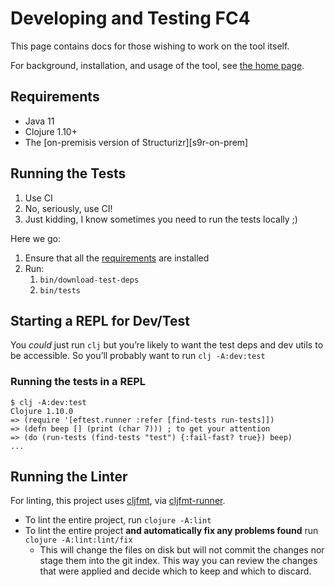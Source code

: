 # Developing and Testing FC4

This page contains docs for those wishing to work on the tool itself.

For background, installation, and usage of the tool, see [the home page](../).


## Requirements

* Java 11
* Clojure 1.10+
* The [on-premisis version of Structurizr][s9r-on-prem]


## Running the Tests

1. Use CI
1. No, seriously, use CI!
1. Just kidding, I know sometimes you need to run the tests locally ;)

Here we go:

1. Ensure that all the [requirements](#requirements) are installed
1. Run:
   1. `bin/download-test-deps`
   1. `bin/tests`


## Starting a REPL for Dev/Test

You _could_ just run `clj` but you’re likely to want the test deps and dev utils to be accessible.
So you’ll probably want to run `clj -A:dev:test`

### Running the tests in a REPL

```shell
$ clj -A:dev:test
Clojure 1.10.0
=> (require '[eftest.runner :refer [find-tests run-tests]])
=> (defn beep [] (print (char 7))) ; to get your attention
=> (do (run-tests (find-tests "test") {:fail-fast? true}) beep)
...
```

## Running the Linter

For linting, this project uses [cljfmt](https://github.com/weavejester/cljfmt),
via [cljfmt-runner](https://github.com/JamesLaverack/cljfmt-runner).

* To lint the entire project, run `clojure -A:lint`
* To lint the entire project **and automatically fix any problems found** run
  `clojure -A:lint:lint/fix`
  * This will change the files on disk but will not commit the changes nor stage
    them into the git index. This way you can review the changes that were
    applied and decide which to keep and which to discard.
